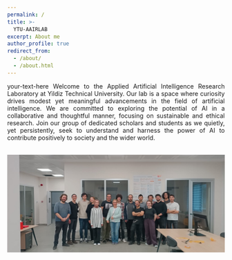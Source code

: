 ```yaml
---
permalink: /
title: >-
  YTU-AAIRLAB
excerpt: About me
author_profile: true
redirect_from:
  - /about/
  - /about.html
---
```

<div style="text-align: justify"> your-text-here Welcome to the Applied Artificial Intelligence Research Laboratory at Yildiz Technical University. Our lab is a space where curiosity drives modest yet meaningful advancements in the field of artificial intelligence. We are committed to exploring the potential of AI in a collaborative and thoughtful manner, focusing on sustainable and ethical research. Join our group of dedicated scholars and students as we quietly, yet persistently, seek to understand and harness the power of AI to contribute positively to society and the wider world.

</div>
</br>
<p align="center"><img src="../images/group_photo.png" alt="drawing" width="800"></p>